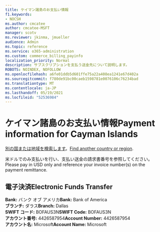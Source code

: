 ```yaml
---
title: ケイマン諸島のお支払い情報
f1.keywords:
- NOCSH
ms.author: cmcatee
author: cmcatee-MSFT
manager: scotv
ms.reviewer: jkinma, jmueller
audience: Admin
ms.topic: reference
ms.service: o365-administration
ms.custom: commerce_billing_payinfo
localization_priority: Normal
description: サブスクリプションを支払う送金先について説明します。
ROBOTS: NOINDEX, NOFOLLOW
ms.openlocfilehash: a6fe01ddb5d601ffe75a22a408ea1241e67d402a
ms.sourcegitcommit: f780de91bc00caeb1598781e0076106c76234bad
ms.translationtype: MT
ms.contentlocale: ja-JP
ms.lasthandoff: 05/19/2021
ms.locfileid: "52536984"
---
```

# <a name="payment-information-for-cayman-islands"></a><span data-ttu-id="38592-103">ケイマン諸島のお支払い情報</span><span class="sxs-lookup"><span data-stu-id="38592-103">Payment information for Cayman Islands</span></span>

<span data-ttu-id="38592-104">[別の国または地域を検索します](../billing-and-payments/pay-for-your-subscription.md)。</span><span class="sxs-lookup"><span data-stu-id="38592-104">[Find another country or region](../billing-and-payments/pay-for-your-subscription.md).</span></span>

<span data-ttu-id="38592-105">米ドルでのみ支払いを行い、支払い送金の請求書番号を参照してください。</span><span class="sxs-lookup"><span data-stu-id="38592-105">Please pay in USD only and reference your invoice number(s) on the payment remittance.</span></span>

## <a name="electronic-funds-transfer"></a><span data-ttu-id="38592-106">電子決済</span><span class="sxs-lookup"><span data-stu-id="38592-106">Electronic Funds Transfer</span></span>

<span data-ttu-id="38592-107">**Bank:** バンク オブ アメリカ</span><span class="sxs-lookup"><span data-stu-id="38592-107">**Bank:** Bank of America</span></span>  
<span data-ttu-id="38592-108">**ブランチ:** ダラス</span><span class="sxs-lookup"><span data-stu-id="38592-108">**Branch:** Dallas</span></span>  
<span data-ttu-id="38592-109">**SWIFT コード:** BOFAUS3N</span><span class="sxs-lookup"><span data-stu-id="38592-109">**SWIFT Code:** BOFAUS3N</span></span>  
<span data-ttu-id="38592-110">**アカウント番号:** 4426587954</span><span class="sxs-lookup"><span data-stu-id="38592-110">**Account Number:** 4426587954</span></span>  
<span data-ttu-id="38592-111">**アカウント名:** Microsoft</span><span class="sxs-lookup"><span data-stu-id="38592-111">**Account Name:** Microsoft</span></span>
